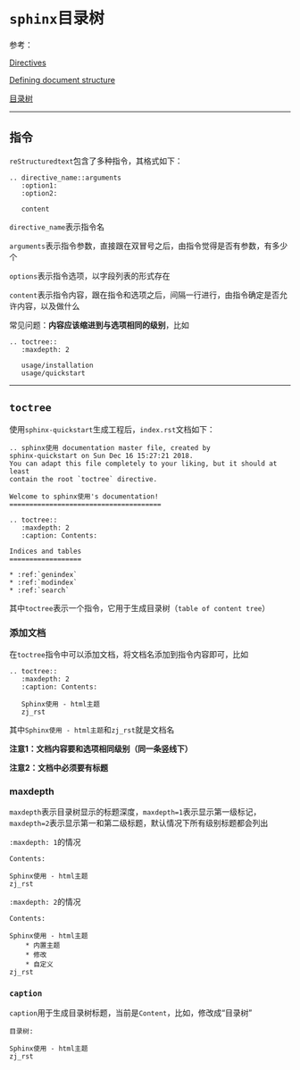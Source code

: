 

# `sphinx`目录树

参考：

[Directives](http://www.sphinx-doc.org/en/master/usage/restructuredtext/directives.html#table-of-contents)

[Defining document structure](http://www.sphinx-doc.org/en/master/usage/quickstart.html#defining-document-structure)

[目录树](https://zh-sphinx-doc.readthedocs.io/en/latest/markup/toctree.html#toctree-directive)

---

## 指令

`reStructuredtext`包含了多种指令，其格式如下：

    .. directive_name::arguments
       :option1:
       :option2:

       content

`directive_name`表示指令名

`arguments`表示指令参数，直接跟在双冒号之后，由指令觉得是否有参数，有多少个

`options`表示指令选项，以字段列表的形式存在

`content`表示指令内容，跟在指令和选项之后，间隔一行进行，由指令确定是否允许内容，以及做什么

常见问题：**内容应该缩进到与选项相同的级别**，比如

    .. toctree::
       :maxdepth: 2
       
       usage/installation
       usage/quickstart

---

## `toctree`

使用`sphinx-quickstart`生成工程后，`index.rst`文档如下：

    .. sphinx使用 documentation master file, created by
    sphinx-quickstart on Sun Dec 16 15:27:21 2018.
    You can adapt this file completely to your liking, but it should at least
    contain the root `toctree` directive.

    Welcome to sphinx使用's documentation!
    ======================================

    .. toctree::
       :maxdepth: 2
       :caption: Contents:

    Indices and tables
    ==================

    * :ref:`genindex`
    * :ref:`modindex`
    * :ref:`search`

其中`toctree`表示一个指令，它用于生成目录树（`table of content tree`）

### 添加文档

在`toctree`指令中可以添加文档，将文档名添加到指令内容即可，比如

    .. toctree::
       :maxdepth: 2
       :caption: Contents:

       Sphinx使用 - html主题
       zj_rst

其中`Sphinx使用 - html主题`和`zj_rst`就是文档名

**注意1：文档内容要和选项相同级别（同一条竖线下）**

**注意2：文档中必须要有标题**

### maxdepth

`maxdepth`表示目录树显示的标题深度，`maxdepth=1`表示显示第一级标记，`maxdepth=2`表示显示第一和第二级标题，默认情况下所有级别标题都会列出

`:maxdepth: 1`的情况

    Contents:

    Sphinx使用 - html主题
    zj_rst

`:maxdepth: 2`的情况

    Contents:

    Sphinx使用 - html主题
        * 内置主题
        * 修改
        * 自定义
    zj_rst

### `caption`

`caption`用于生成目录树标题，当前是`Content`，比如，修改成“目录树”

    目录树:

    Sphinx使用 - html主题
    zj_rst
